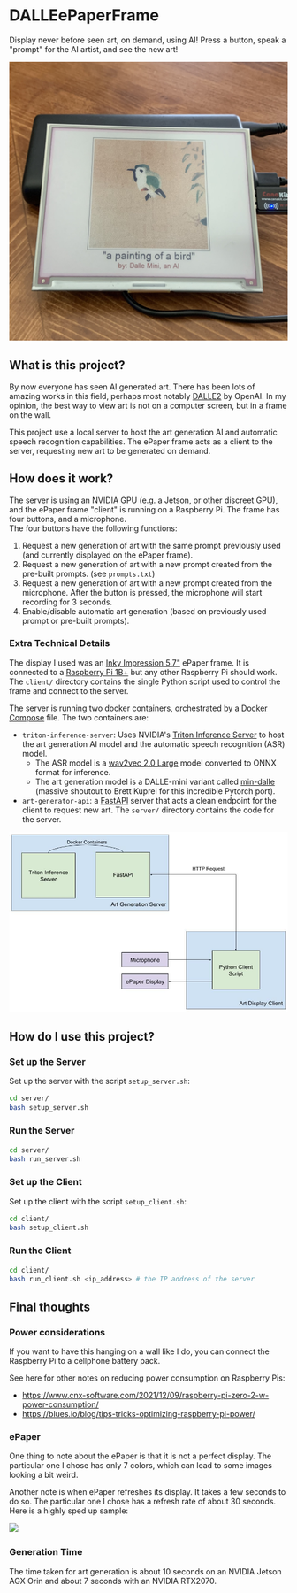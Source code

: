 # DALLEePaperFrame
Display never before seen art, on demand, using AI! 
Press a button, speak a "prompt" for the AI artist, and see the new art!

<img src="docs/sample.jpg" title="Art Generated onto ePaper!">


## What is this project?
By now everyone has seen AI generated art. 
There has been lots of amazing works in this field, perhaps most notably [DALLE2](https://openai.com/dall-e-2/) by OpenAI.
In my opinion, the best way to view art is not on a computer screen, but in a frame on the wall. 

This project use a local server to host the art generation AI and automatic speech recognition capabilities. 
The ePaper frame acts as a client to the server, requesting new art to be generated on demand.

## How does it work?
The server is using an NVIDIA GPU (e.g. a Jetson, or other discreet GPU), and the ePaper frame "client" is running on a Raspberry Pi.
The frame has four buttons, and a microphone.  
The four buttons have the following functions:
1. Request a new generation of art with the same prompt previously used (and currently displayed on the ePaper frame).
2. Request a new generation of art with a new prompt created from the pre-built prompts. (see `prompts.txt`)
3. Request a new generation of art with a new prompt created from the microphone. After the button is pressed, the microphone will start recording for 3 seconds.
4. Enable/disable automatic art generation (based on previously used prompt or pre-built prompts). 

### Extra Technical Details
The display I used was an [Inky Impression 5.7"](https://shop.pimoroni.com/products/inky-impression-5-7?variant=32298701324371) ePaper frame.
It is connected to a [Raspberry Pi 1B+](https://www.raspberrypi.com/products/raspberry-pi-1-model-b-plus/) but any other Raspberry Pi should work.
The `client/` directory contains the single Python script used to control the frame and connect to the server.

The server is running two docker containers, orchestrated by a [Docker Compose](https://docs.docker.com/compose/overview/) file.
The two containers are:
- `triton-inference-server`: Uses NVIDIA's [Triton Inference Server](https://github.com/triton-inference-server) to host the art generation AI model and the automatic speech recognition (ASR) model.
  - The ASR model is a [wav2vec 2.0 Large](https://github.com/facebookresearch/fairseq/blob/main/examples/wav2vec/README.md) model converted to ONNX format for inference.
  - The art generation model is a DALLE-mini variant called [min-dalle](https://github.com/kuprel/min-dalle) (massive shoutout to Brett Kuprel for this incredible Pytorch port).
- `art-generator-api`: a [FastAPI](https://fastapi.tiangolo.com/) server that acts a clean endpoint for the client to request new art.
The `server/` directory contains the code for the server. 

<img src="docs/diagram.jpg" title="Architecture Diagram">

## How do I use this project?
### Set up the Server

Set up the server with the script `setup_server.sh`:
```bash
cd server/
bash setup_server.sh
```

### Run the Server
```bash
cd server/
bash run_server.sh
```

### Set up the Client
Set up the client with the script `setup_client.sh`:
```bash
cd client/
bash setup_client.sh 
```

### Run the Client
```bash
cd client/
bash run_client.sh <ip_address> # the IP address of the server
```

## Final thoughts
### Power considerations
If you want to have this hanging on a wall like I do, you can connect the Raspberry Pi to a cellphone battery pack.

See here for other notes on reducing power consumption on Raspberry Pis:
  - https://www.cnx-software.com/2021/12/09/raspberry-pi-zero-2-w-power-consumption/
  - https://blues.io/blog/tips-tricks-optimizing-raspberry-pi-power/


### ePaper
One thing to note about the ePaper is that it is not a perfect display. The particular one I chose has only 7 colors, which can lead to some images looking a bit weird.

Another note is when ePaper refreshes its display. It takes a few seconds to do so. The particular one I chose has a refresh rate of about 30 seconds. Here is a highly sped up sample:

<img src="docs/sample.gif">

### Generation Time
The time taken for art generation is about 10 seconds on an NVIDIA Jetson AGX Orin and about 7 seconds with an NVIDIA RTX2070. 